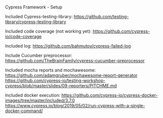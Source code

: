 Cypress Framework - Setup

Included Cypress-testing-library:
https://github.com/testing-library/cypress-testing-library

Included code coverage (not working yet):
https://github.com/cypress-io/code-coverage

Included log:
https://github.com/bahmutov/cypress-failed-log

Include Cucumber preprocessor:
https://github.com/TheBrainFamily/cypress-cucumber-preprocessor

Included mocha reports and mochawesome:
https://github.com/adamgruber/mochawesome-report-generator
https://github.com/cypress-io/testing-workshop-cypress/blob/master/slides/09-reporters/PITCHME.md

Included docker execution:
https://github.com/cypress-io/cypress-docker-images/tree/master/included/3.7.0
https://www.cypress.io/blog/2019/05/02/run-cypress-with-a-single-docker-command/